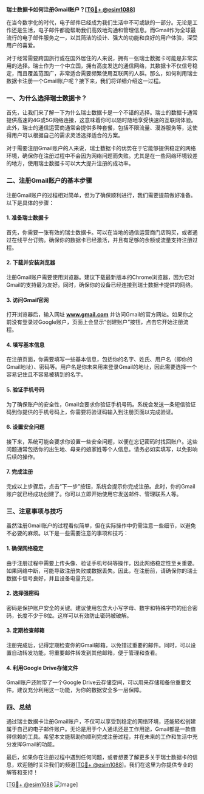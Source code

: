 **瑞士数据卡如何注册Gmail账户？[[TG💪+ @esim1088](https://t.me/s/esim1088)]**

在当今数字化的时代，电子邮件已经成为我们生活中不可或缺的一部分。无论是工作还是生活，电子邮件都能帮助我们高效地沟通和管理信息。而Gmail作为全球最流行的电子邮件服务之一，以其简洁的设计、强大的功能和良好的用户体验，深受用户的喜爱。

对于经常需要跨国旅行或在国外居住的人来说，拥有一张瑞士数据卡可能是非常实用的选择。瑞士作为一个中立国，拥有高度发达的通信网络，其数据卡不仅信号稳定，而且覆盖范围广，非常适合需要频繁使用互联网的人群。那么，如何利用瑞士数据卡注册一个Gmail账户呢？接下来，我们将详细介绍这一过程。

### 一、为什么选择瑞士数据卡？

首先，让我们来了解一下为什么瑞士数据卡是一个不错的选择。瑞士的数据卡通常提供高速的4G或5G网络连接，这意味着你可以随时随地享受快速的互联网体验。此外，瑞士的通信运营商通常会提供多种套餐，包括不限流量、漫游服务等，这使得用户可以根据自己的需求灵活选择适合的方案。

对于需要注册Gmail账户的人来说，瑞士数据卡的优势在于它能够提供稳定的网络环境，确保你在注册过程中不会因为网络问题而失败。尤其是在一些网络环境较差的地方，使用瑞士数据卡可以大大提升注册的成功率。

### 二、注册Gmail账户的基本步骤

注册Gmail账户的过程相对简单，但为了确保顺利进行，我们需要提前做好准备。以下是具体的步骤：

#### 1. 准备瑞士数据卡

首先，你需要一张有效的瑞士数据卡。可以在当地的通信运营商门店购买，或者通过在线平台订购。确保你的数据卡已经激活，并且有足够的余额或流量支持注册过程。

#### 2. 下载并安装浏览器

注册Gmail账户需要使用浏览器。建议下载最新版本的Chrome浏览器，因为它对Gmail的支持最为友好。同时，确保你的设备已经连接到瑞士数据卡提供的网络。

#### 3. 访问Gmail官网

打开浏览器后，输入网址 **www.gmail.com** 并访问Gmail的官方网站。如果你之前没有登录过Google账户，页面上会显示“创建账户”按钮，点击它开始注册流程。

#### 4. 填写基本信息

在注册页面，你需要填写一些基本信息，包括你的名字、姓氏、用户名（即你的Gmail地址）、密码等。用户名是你未来用来登录Gmail的地址，因此需要选择一个容易记住且不容易被猜到的名字。

#### 5. 验证手机号码

为了确保账户的安全性，Gmail会要求你验证手机号码。系统会发送一条短信验证码到你提供的手机号码上，你需要将验证码输入到注册页面以完成验证。

#### 6. 设置安全问题

接下来，系统可能会要求你设置一些安全问题，以便在忘记密码时找回账户。这些问题通常包括你的出生地、母亲的娘家姓等个人信息。请务必如实填写，以免影响后续的操作。

#### 7. 完成注册

完成以上步骤后，点击“下一步”按钮，系统会提示你完成注册。此时，你的Gmail账户就已经成功创建了。你可以立即开始使用它发送邮件、管理联系人等。

### 三、注意事项与技巧

虽然注册Gmail账户的过程看似简单，但在实际操作中仍需注意一些细节，以避免不必要的麻烦。以下是一些需要注意的事项和技巧：

#### 1. 确保网络稳定

由于注册过程中需要上传头像、验证手机号码等操作，因此网络稳定性至关重要。如果网络中断，可能导致注册失败或数据丢失。因此，在注册前，请确保你的瑞士数据卡信号良好，并且设备电量充足。

#### 2. 选择强密码

密码是保护账户安全的关键。建议使用包含大小写字母、数字和特殊字符的组合密码，长度不少于8位。这样可以有效防止密码被破解。

#### 3. 定期检查邮箱

注册完成后，记得定期检查你的Gmail邮箱，以免错过重要的邮件。同时，可以设置自动转发功能，将重要邮件转发到其他邮箱，便于管理和查看。

#### 4. 利用Google Drive存储文件

Gmail账户还附带了一个Google Drive云存储空间，可以用来存储和备份重要文件。建议充分利用这一功能，为你的数据安全多一层保障。

### 四、总结

通过瑞士数据卡注册Gmail账户，不仅可以享受到稳定的网络环境，还能轻松创建属于自己的电子邮件账户。无论是用于个人通讯还是工作用途，Gmail都是一款值得信赖的工具。希望本文能帮助你顺利完成注册过程，并在未来的工作和生活中充分发挥Gmail的功能。

最后，如果你在注册过程中遇到任何问题，或者想要了解更多关于瑞士数据卡的信息，欢迎随时关注我们的频道[[TG💪+ @esim1088](https://t.me/s/esim1088)]。我们在这里为你提供专业的解答和支持！

[[TG💪+ @esim1088](https://t.me/s/esim1088) ![Image](https://i.postimg.cc/4NQfJmqS/Snipaste-2025-05-13-00-14-12.png)]